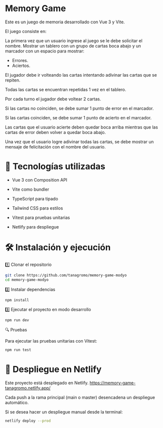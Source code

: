 # Memory Game

Este es un juego de memoria desarrollado con Vue 3 y Vite.

El juego consiste en: 

La primera vez que un usuario ingrese al juego se le debe solicitar el nombre.
Mostrar un tablero con un grupo de cartas boca abajo y un marcador con un espacio para mostrar:

* Errores.
* Aciertos.

El jugador debe ir volteando las cartas intentando adivinar las cartas que se repiten.

Todas las cartas se encuentran repetidas 1 vez en el tablero.

Por cada turno el jugador debe voltear 2 cartas.

Si las cartas no coinciden, se debe sumar 1 punto de error en el marcador.

Si las cartas coinciden, se debe sumar 1 punto de acierto en el marcador.

Las cartas que el usuario acierte deben quedar boca arriba mientras que las cartas de error deben volver a quedar boca abajo.

Una vez que el usuario logre adivinar todas las cartas, se debe mostrar un mensaje de felicitación con el nombre del usuario.


# 🚀 Tecnologías utilizadas

* Vue 3 con Composition API

* Vite como bundler

* TypeScript para tipado

* Tailwind CSS para estilos

* Vitest para pruebas unitarias

* Netlify para despliegue

# 🛠️ Instalación y ejecución

1️⃣ Clonar el repositorio

```bash
git clone https://github.com/tanagromo/memory-game-modyo
cd memory-game-modyo
```

2️⃣ Instalar dependencias

```bash
npm install
```

3️⃣ Ejecutar el proyecto en modo desarrollo

```bash
npm run dev
```

🔍 Pruebas

Para ejecutar las pruebas unitarias con Vitest:

```bash
npm run test
```

# 🚀 Despliegue en Netlify

Este proyecto está desplegado en Netlify. https://memory-game-tanagromo.netlify.app/

Cada push a la rama principal (main o master) desencadena un despliegue automático.

Si se desea hacer un despliegue manual desde la terminal:

```bash
netlify deploy --prod
```
